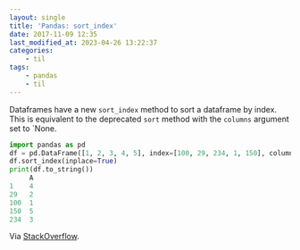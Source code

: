 ```yaml
---
layout: single
title: 'Pandas: sort_index'
date: 2017-11-09 12:35
last_modified_at: 2023-04-26 13:22:37
categories:
    - til
tags:
    - pandas
    - til
---
```


Dataframes have a new `sort_index` method to sort a dataframe by index.
This is equivalent to the deprecated `sort` method with the `columns` argument set to
`None.

```python
import pandas as pd
df = pd.DataFrame([1, 2, 3, 4, 5], index=[100, 29, 234, 1, 150], columns=['A'])
df.sort_index(inplace=True)
print(df.to_string())
     A
1    4
29   2
100  1
150  5
234  3
```

Via [StackOverflow](http://stackoverflow.com/a/22211821/1257318).
